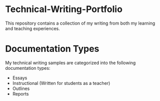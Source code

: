# Technical-Writing-Portfolio
This repository contains a collection of my writing from both my learning and teaching experiences.

# Documentation Types
My technical writing samples are categorized into the following documentation types:

- Essays
- Instructional (Written for students as a teacher)
- Outlines
- Reports
